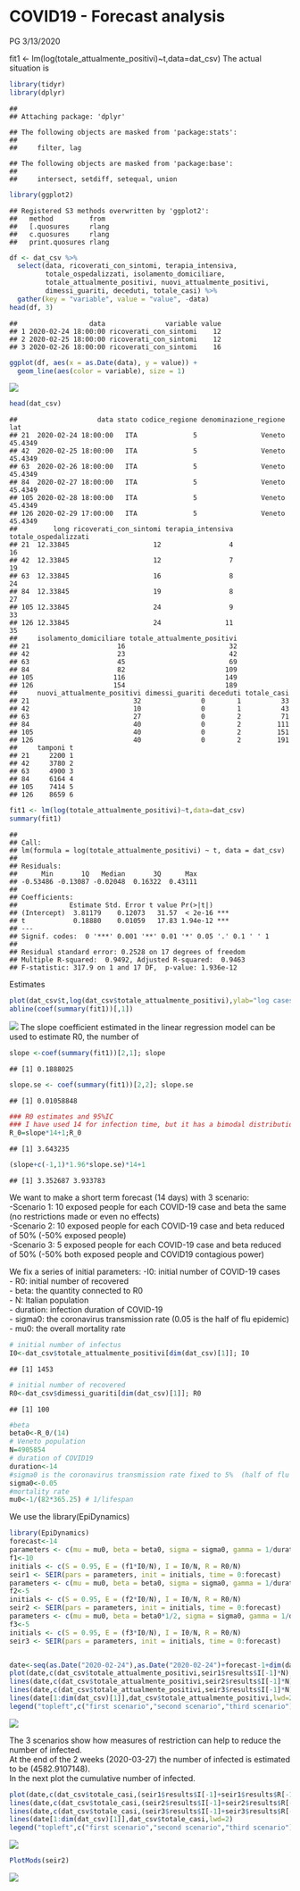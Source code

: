 COVID19 - Forecast analysis
================
PG
3/13/2020

fit1 \<- lm(log(totale\_attualmente\_positivi)~t,data=dat\_csv) The
actual situation is

``` r
library(tidyr)
library(dplyr)
```

    ## 
    ## Attaching package: 'dplyr'

    ## The following objects are masked from 'package:stats':
    ## 
    ##     filter, lag

    ## The following objects are masked from 'package:base':
    ## 
    ##     intersect, setdiff, setequal, union

``` r
library(ggplot2)
```

    ## Registered S3 methods overwritten by 'ggplot2':
    ##   method         from 
    ##   [.quosures     rlang
    ##   c.quosures     rlang
    ##   print.quosures rlang

``` r
df <- dat_csv %>%
  select(data, ricoverati_con_sintomi, terapia_intensiva, 
         totale_ospedalizzati, isolamento_domiciliare, 
         totale_attualmente_positivi, nuovi_attualmente_positivi, 
         dimessi_guariti, deceduti, totale_casi) %>%
  gather(key = "variable", value = "value", -data)
head(df, 3)
```

    ##                  data               variable value
    ## 1 2020-02-24 18:00:00 ricoverati_con_sintomi    12
    ## 2 2020-02-25 18:00:00 ricoverati_con_sintomi    12
    ## 3 2020-02-26 18:00:00 ricoverati_con_sintomi    16

``` r
ggplot(df, aes(x = as.Date(data), y = value)) + 
  geom_line(aes(color = variable), size = 1) 
```

![](draft_analysis_Veneto_files/figure-gfm/plots-1.png)<!-- -->

``` r
head(dat_csv)
```

    ##                    data stato codice_regione denominazione_regione     lat
    ## 21  2020-02-24 18:00:00   ITA              5                Veneto 45.4349
    ## 42  2020-02-25 18:00:00   ITA              5                Veneto 45.4349
    ## 63  2020-02-26 18:00:00   ITA              5                Veneto 45.4349
    ## 84  2020-02-27 18:00:00   ITA              5                Veneto 45.4349
    ## 105 2020-02-28 18:00:00   ITA              5                Veneto 45.4349
    ## 126 2020-02-29 17:00:00   ITA              5                Veneto 45.4349
    ##         long ricoverati_con_sintomi terapia_intensiva totale_ospedalizzati
    ## 21  12.33845                     12                 4                   16
    ## 42  12.33845                     12                 7                   19
    ## 63  12.33845                     16                 8                   24
    ## 84  12.33845                     19                 8                   27
    ## 105 12.33845                     24                 9                   33
    ## 126 12.33845                     24                11                   35
    ##     isolamento_domiciliare totale_attualmente_positivi
    ## 21                      16                          32
    ## 42                      23                          42
    ## 63                      45                          69
    ## 84                      82                         109
    ## 105                    116                         149
    ## 126                    154                         189
    ##     nuovi_attualmente_positivi dimessi_guariti deceduti totale_casi
    ## 21                          32               0        1          33
    ## 42                          10               0        1          43
    ## 63                          27               0        2          71
    ## 84                          40               0        2         111
    ## 105                         40               0        2         151
    ## 126                         40               0        2         191
    ##     tamponi t
    ## 21     2200 1
    ## 42     3780 2
    ## 63     4900 3
    ## 84     6164 4
    ## 105    7414 5
    ## 126    8659 6

``` r
fit1 <- lm(log(totale_attualmente_positivi)~t,data=dat_csv)
summary(fit1)
```

    ## 
    ## Call:
    ## lm(formula = log(totale_attualmente_positivi) ~ t, data = dat_csv)
    ## 
    ## Residuals:
    ##      Min       1Q   Median       3Q      Max 
    ## -0.53486 -0.13087 -0.02048  0.16322  0.43111 
    ## 
    ## Coefficients:
    ##             Estimate Std. Error t value Pr(>|t|)    
    ## (Intercept)  3.81179    0.12073   31.57  < 2e-16 ***
    ## t            0.18880    0.01059   17.83 1.94e-12 ***
    ## ---
    ## Signif. codes:  0 '***' 0.001 '**' 0.01 '*' 0.05 '.' 0.1 ' ' 1
    ## 
    ## Residual standard error: 0.2528 on 17 degrees of freedom
    ## Multiple R-squared:  0.9492, Adjusted R-squared:  0.9463 
    ## F-statistic: 317.9 on 1 and 17 DF,  p-value: 1.936e-12

Estimates

``` r
plot(dat_csv$t,log(dat_csv$totale_attualmente_positivi),ylab="log cases",xlab="time")
abline(coef(summary(fit1))[,1])
```

![](draft_analysis_Veneto_files/figure-gfm/model%20plot-1.png)<!-- -->
The slope coefficient estimated in the linear regression model can be
used to estimate R0, the number of

``` r
slope <-coef(summary(fit1))[2,1]; slope
```

    ## [1] 0.1888025

``` r
slope.se <- coef(summary(fit1))[2,2]; slope.se
```

    ## [1] 0.01058848

``` r
### R0 estimates and 95%IC 
### I have used 14 for infection time, but it has a bimodal distribution (tested vs non tested)
R_0=slope*14+1;R_0
```

    ## [1] 3.643235

``` r
(slope+c(-1,1)*1.96*slope.se)*14+1
```

    ## [1] 3.352687 3.933783

We want to make a short term forecast (14 days) with 3 scenario:  
\-Scenario 1: 10 exposed people for each COVID-19 case and beta the same
(no restrictions made or even no effects)  
\-Scenario 2: 10 exposed people for each COVID-19 case and beta reduced
of 50% (-50% exposed people)  
\-Scenario 3: 5 exposed people for each COVID-19 case and beta reduced
of 50% (-50% both exposed people and COVID19 contagious power)

We fix a series of initial parameters: -I0: initial number of COVID-19
cases  
\- R0: initial number of recovered  
\- beta: the quantity connected to R0  
\- N: Italian population  
\- duration: infection duration of COVID-19  
\- sigma0: the coronavirus transmission rate (0.05 is the half of flu
epidemic)  
\- mu0: the overall mortality rate

``` r
# initial number of infectus
I0<-dat_csv$totale_attualmente_positivi[dim(dat_csv)[1]]; I0
```

    ## [1] 1453

``` r
# initial number of recovered
R0<-dat_csv$dimessi_guariti[dim(dat_csv)[1]]; R0
```

    ## [1] 100

``` r
#beta 
beta0<-R_0/(14)
# Veneto population
N=4905854
# duration of COVID19 
duration<-14
#sigma0 is the coronavirus transmission rate fixed to 5%  (half of flu epidemic)
sigma0<-0.05
#mortality rate 
mu0<-1/(82*365.25) # 1/lifespan
```

We use the library(EpiDynamics)

``` r
library(EpiDynamics)
forecast<-14
parameters <- c(mu = mu0, beta = beta0, sigma = sigma0, gamma = 1/duration)
f1<-10
initials <- c(S = 0.95, E = (f1*I0/N), I = I0/N, R = R0/N)
seir1 <- SEIR(pars = parameters, init = initials, time = 0:forecast)
parameters <- c(mu = mu0, beta = beta0, sigma = sigma0, gamma = 1/duration)
f2<-5
initials <- c(S = 0.95, E = (f2*I0/N), I = I0/N, R = R0/N)
seir2 <- SEIR(pars = parameters, init = initials, time = 0:forecast)
parameters <- c(mu = mu0, beta = beta0*1/2, sigma = sigma0, gamma = 1/duration)
f3<-5
initials <- c(S = 0.95, E = (f3*I0/N), I = I0/N, R = R0/N)
seir3 <- SEIR(pars = parameters, init = initials, time = 0:forecast)


date<-seq(as.Date("2020-02-24"),as.Date("2020-02-24")+forecast-1+dim(dat_csv)[1],1)
plot(date,c(dat_csv$totale_attualmente_positivi,seir1$results$I[-1]*N),type="l",ylab="Cases",xlab="time",main="Infected")
lines(date,c(dat_csv$totale_attualmente_positivi,seir2$results$I[-1]*N),col=2)
lines(date,c(dat_csv$totale_attualmente_positivi,seir3$results$I[-1]*N),col=3)
lines(date[1:dim(dat_csv)[1]],dat_csv$totale_attualmente_positivi,lwd=2)
legend("topleft",c("first scenario","second scenario","third scenario"),lty=1,col=1:3)
```

![](draft_analysis_Veneto_files/figure-gfm/first%20scenario%20plot-1.png)<!-- -->

The 3 scenarios show how measures of restriction can help to reduce the
number of infected.  
At the end of the 2 weeks (2020-03-27) the number of infected is
estimated to be (4582.9107148).  
In the next plot the cumulative number of
infected.

``` r
plot(date,c(dat_csv$totale_casi,(seir1$results$I[-1]+seir1$results$R[-1])*N),type="l",ylab="Cases",xlab="time",main="Cumulative Infected")
lines(date,c(dat_csv$totale_casi,(seir2$results$I[-1]+seir2$results$R[-1])*N),col=2)
lines(date,c(dat_csv$totale_casi,(seir3$results$I[-1]+seir3$results$R[-1])*N),col=3)
lines(date[1:dim(dat_csv)[1]],dat_csv$totale_casi,lwd=2)
legend("topleft",c("first scenario","second scenario","third scenario"),lty=1,col=1:3)
```

![](draft_analysis_Veneto_files/figure-gfm/cumulative%20plot-1.png)<!-- -->

``` r
PlotMods(seir2)
```

![](draft_analysis_Veneto_files/figure-gfm/cumulative%20plot-2.png)<!-- -->
